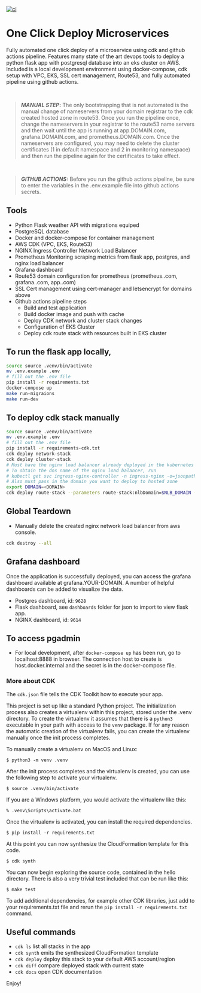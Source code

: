 [![ci](https://github.com/jacobusa/cdk-eks-ghactions/actions/workflows/ci.yml/badge.svg?branch=main)](https://github.com/jacobusa/cdk-eks-ghactions/actions/workflows/ci.yml)

# One Click Deploy Microservices

Fully automated one click deploy of a microservice using cdk and github actions pipeline. Features many state of the art devops tools to deploy a python flask app with postgresql database into an eks cluster on AWS. Included is a local development environment using docker-compose, cdk setup with VPC, EKS, SSL cert management, Route53, and fully automated pipeline using github actions.

<br>

> **_MANUAL STEP_:** The only bootstrapping that is not automated is the manual change of nameservers from your domain registrar to the cdk created hosted zone in route53. Once you run the pipeline once, change the nameservers in your registrar to the route53 name servers and then wait until the app is running at app.DOMAIN.com, grafana.DOMAIN.com, and prometheus.DOMAIN.com. Once the nameservers are configured, you may need to delete the cluster certificates (1 in default namespace and 2 in monitoring namespace) and then run the pipeline again for the certificates to take effect.

<br>

> **_GITHUB ACTIONS:_** Before you run the github actions pipeline, be sure to enter the variables in the .env.example file into github actions secrets.
> <br>

## Tools

- Python Flask weather API with migrations equiped
- PostgreSQL database
- Docker and docker-compose for container management
- AWS CDK (VPC, EKS, Route53)
- NGINX Ingress Controller Network Load Balancer
- Prometheus Monitoring scraping metrics from flask app, postgres, and nginx load balancer
- Grafana dashboard
- Route53 domain configuration for prometheus (prometheus.<DOMAIN>.com, grafana.<DOMAIN>.com, app.<DOMAIN>.com)
- SSL Cert management using cert-manager and letsencrypt for domains above
- Github actions pipeline steps
  - Build and test application
  - Build docker image and push with cache
  - Deploy CDK network and cluster stack changes
  - Configuration of EKS Cluster
  - Deploy cdk route stack with resources built in EKS cluster

## To run the flask app locally,

```bash
source source .venv/bin/activate
mv .env.example .env
# fill out the .env file
pip install -r requirements.txt
docker-compose up
make run-migraions
make run-dev
```

## To deploy cdk stack manually

```bash
source source .venv/bin/activate
mv .env.example .env
# fill out the .env file
pip install -r requirements-cdk.txt
cdk deploy network-stack
cdk deploy cluster-stack
# Must have the nginx load balancer already deployed in the kubernetes cluster and it's dns name available as env NLB_DOMAIN
# To obtain the dns name of the nginx load balancer, run
# kubectl get svc ingress-nginx-controller -n ingress-nginx -o=jsonpath='{.status.loadBalancer.ingress[0].hostname}'
# Also must pass in the domain you want to deploy to hosted zone
export DOMAIN=<DOMAIN>
cdk deploy route-stack --parameters route-stack:nlbDomain=$NLB_DOMAIN --parameters route-stack:appDomain=$DOMAIN
```

## Global Teardown

- Manually delete the created nginx network load balancer from aws console.

```bash
cdk destroy --all
```

## Grafana dashboard

Once the application is successfully deployed, you can access the grafana dashboard available at grafana.YOUR-DOMAIN. A number of helpful dashboards can be added to visualize the data.

- Postgres dashboard, id: `9628`
- Flask dashboard, see `dashboards` folder for json to import to view flask app.
- NGINX dashboard, id: `9614`

## To access pgadmin

- For local development, after `docker-compose up` has been run, go to localhost:8888 in browser. The connection host to create is host.docker.internal and the secret is in the docker-compose file.

### More about CDK

The `cdk.json` file tells the CDK Toolkit how to execute your app.

This project is set up like a standard Python project. The initialization process also creates
a virtualenv within this project, stored under the .venv directory. To create the virtualenv
it assumes that there is a `python3` executable in your path with access to the `venv` package.
If for any reason the automatic creation of the virtualenv fails, you can create the virtualenv
manually once the init process completes.

To manually create a virtualenv on MacOS and Linux:

```
$ python3 -m venv .venv
```

After the init process completes and the virtualenv is created, you can use the following
step to activate your virtualenv.

```
$ source .venv/bin/activate
```

If you are a Windows platform, you would activate the virtualenv like this:

```
% .venv\Scripts\activate.bat
```

Once the virtualenv is activated, you can install the required dependencies.

```
$ pip install -r requirements.txt
```

At this point you can now synthesize the CloudFormation template for this code.

```
$ cdk synth
```

You can now begin exploring the source code, contained in the hello directory.
There is also a very trivial test included that can be run like this:

```
$ make test
```

To add additional dependencies, for example other CDK libraries, just add to
your requirements.txt file and rerun the `pip install -r requirements.txt`
command.

## Useful commands

- `cdk ls` list all stacks in the app
- `cdk synth` emits the synthesized CloudFormation template
- `cdk deploy` deploy this stack to your default AWS account/region
- `cdk diff` compare deployed stack with current state
- `cdk docs` open CDK documentation

Enjoy!
